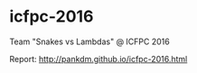 # icfpc-2016
Team "Snakes vs Lambdas" @ ICFPC 2016

Report: http://pankdm.github.io/icfpc-2016.html
